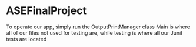 # ASEFinalProject
To operate our app, simply run the OutputPrintManager class
Main is where all of our files not used for testing are, while testing is where all our Junit tests are located

